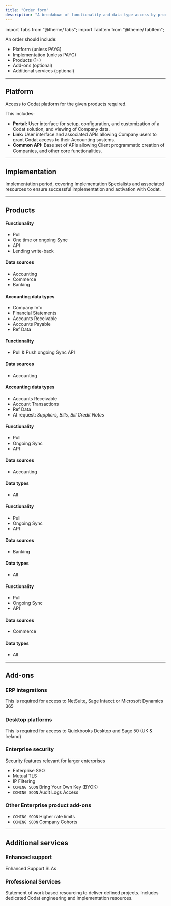```yaml
---
title: "Order form"
description: "A breakdown of functionality and data type access by product."
---
```


import Tabs from "@theme/Tabs";
import TabItem from "@theme/TabItem";

An order should include:

- Platform (unless PAYG)
- Implementation (unless PAYG)
- Products (1+)
- Add-ons (optional)
- Additional services (optional)

---

## Platform

Access to Codat platform for the given products required.

This includes:

- **Portal:** User interface for setup, configuration, and customization of a Codat solution, and viewing of Company data.
- **Link:** User interface and associated APIs allowing Company users to grant Codat access to their Accounting systems.
- **Common API:** Base set of APIs allowing Client programmatic creation of Companies, and other core functionalities.

---

## Implementation

Implementation period, covering Implementation Specialists and associated resources to ensure successful implementation and activation with Codat.

---

## Products

<Tabs>
<TabItem value="assess" label="Assess">

#### Functionality

- Pull  
- One time or ongoing Sync  
- API  
- Lending write-back

#### Data sources

- Accounting  
- Commerce
- Banking

#### Accounting data types

- Company Info  
- Financial Statements  
- Accounts Receivable  
- Accounts Payable  
- Ref Data  

</TabItem>

<TabItem value="sfc" label="Sync for Commerce">

#### Functionality

- Pull & Push ongoing Sync API

#### Data sources

- Accounting  

#### Accounting data types

- Accounts Receivable  
- Account Transactions  
- Ref Data  
- At request: *Suppliers, Bills, Bill Credit Notes*  

</TabItem>

<TabItem value="accounting-api" label="Accounting API">

#### Functionality

- Pull
- Ongoing Sync
- API

#### Data sources

- Accounting  

#### Data types

- All

</TabItem>

<TabItem value="banking-api" label="Banking API">

#### Functionality

- Pull
- Ongoing Sync
- API

#### Data sources

- Banking  

#### Data types

- All

</TabItem>

<TabItem value="commerce-api" label="Commerce API">

#### Functionality

- Pull
- Ongoing Sync
- API

#### Data sources

- Commerce  

#### Data types

- All

</TabItem>

</Tabs>

---

## Add-ons

### ERP integrations
This is required for access to NetSuite, Sage Intacct or Microsoft Dynamics 365 

### Desktop platforms
This is required for access to Quickbooks Desktop and Sage 50 (UK & Ireland)

### Enterprise security
Security features relevant for larger enterprises

- Enterprise SSO
- Mutual TLS
- IP Filtering
- `COMING SOON` Bring Your Own Key (BYOK)
- `COMING SOON` Audit Logs Access

### Other Enterprise product add-ons

- `COMING SOON` Higher rate limits
- `COMING SOON` Company Cohorts

---

## Additional services

### Enhanced support

Enhanced Support SLAs

### Professional Services

Statement of work based resourcing to deliver defined projects. Includes dedicated Codat engineering and implementation resources.
